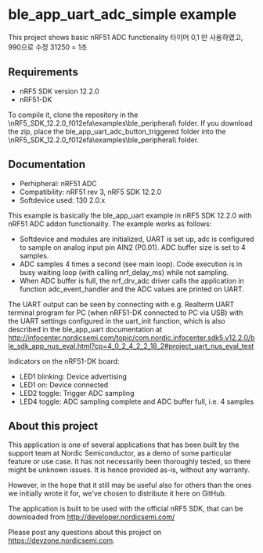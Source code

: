 ble_app_uart_adc_simple example
==================

 This project shows basic nRF51 ADC functionality
 타이머 0,1 만 사용하였고, 990으로 수정 31250 = 1초
 
Requirements
------------
- nRF5 SDK version 12.2.0
- nRF51-DK

To compile it, clone the repository in the \nRF5_SDK_12.2.0_f012efa\examples\ble_peripheral\ folder.  If you download the zip, place the ble_app_uart_adc_button_triggered folder into the \nRF5_SDK_12.2.0_f012efa\examples\ble_peripheral\ folder.

Documentation
-----------------
- Perhipheral: nRF51 ADC
- Compatibility: nRF51 rev 3, nRF5 SDK 12.2.0
- Softdevice used: 130 2.0.x
  
This example is basically the ble_app_uart example in nRF5 SDK 12.2.0 with nRF51 ADC addon functionality. The example works as follows:
- Softdevice and modules are initialized, UART is set up, adc is configured to sample on analog input pin AIN2 (P0.01). ADC buffer size is set to 4 samples.
- ADC samples 4 times a second (see main loop). Code execution is in busy waiting loop (with calling nrf_delay_ms) while not sampling.
- When ADC buffer is full, the nrf_drv_adc driver calls the application in function adc_event_handler and the ADC values are printed on UART.

The UART output can be seen by connecting with e.g. Realterm UART terminal program for PC (when nRF51-DK connected to PC via USB) with the UART settings configured in the uart_init function, which is also described in the ble_app_uart documentation at http://infocenter.nordicsemi.com/topic/com.nordic.infocenter.sdk5.v12.2.0/ble_sdk_app_nus_eval.html?cp=4_0_2_4_2_2_18_2#project_uart_nus_eval_test
  
Indicators on the nRF51-DK board:
- LED1 blinking: Device advertising
- LED1 on:	Device connected
- LED2 toggle: Trigger ADC sampling
- LED4 toggle: ADC sampling complete and ADC buffer full, i.e. 4 samples

About this project
------------------
This application is one of several applications that has been built by the support team at Nordic Semiconductor, as a demo of some particular feature or use case. It has not necessarily been thoroughly tested, so there might be unknown issues. It is hence provided as-is, without any warranty. 

However, in the hope that it still may be useful also for others than the ones we initially wrote it for, we've chosen to distribute it here on GitHub. 

The application is built to be used with the official nRF5 SDK, that can be downloaded from http://developer.nordicsemi.com/

Please post any questions about this project on https://devzone.nordicsemi.com.

